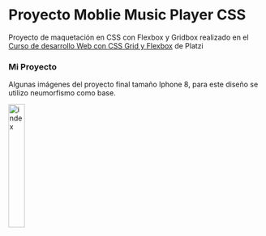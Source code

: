 # Proyecto Moblie Music Player CSS
Proyecto de maquetación en CSS con Flexbox y Gridbox realizado en el [Curso de desarrollo Web con CSS Grid y Flexbox](https://platzi.com/cursos/flexbox-css-grid/) de Platzi

### Mi Proyecto
Algunas imágenes del proyecto final tamaño Iphone 8, para este diseño se utilizo neumorfismo como base.

<div>
  <img src="https://user-images.githubusercontent.com/101021656/170388079-d0cbdc93-97ce-4ec4-8a73-a45750c8b5e4.png" alt="index" width="25%"/>
</div>
